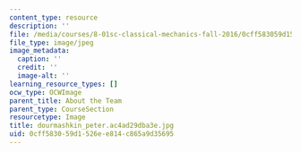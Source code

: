 ```yaml
---
content_type: resource
description: ''
file: /media/courses/8-01sc-classical-mechanics-fall-2016/0cff583059d1526ee814c865a9d35695_dourmashkin_peter.ac4ad29dba3e.jpg
file_type: image/jpeg
image_metadata:
  caption: ''
  credit: ''
  image-alt: ''
learning_resource_types: []
ocw_type: OCWImage
parent_title: About the Team
parent_type: CourseSection
resourcetype: Image
title: dourmashkin_peter.ac4ad29dba3e.jpg
uid: 0cff5830-59d1-526e-e814-c865a9d35695
---
```

